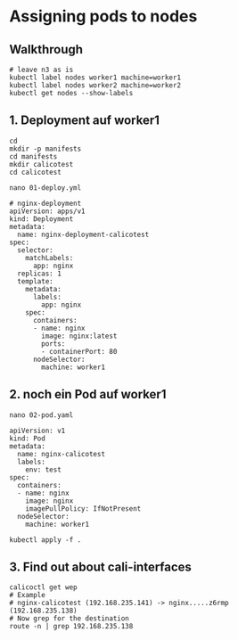 # Assigning pods to nodes 

## Walkthrough 

```
# leave n3 as is 
kubectl label nodes worker1 machine=worker1
kubectl label nodes worker2 machine=worker2
kubectl get nodes --show-labels
```

## 1. Deployment auf worker1

```
cd
mkdir -p manifests
cd manifests
mkdir calicotest
cd calicotest
```

```
nano 01-deploy.yml
```

```
# nginx-deployment 
apiVersion: apps/v1
kind: Deployment
metadata:
  name: nginx-deployment-calicotest
spec:
  selector:
    matchLabels:
      app: nginx
  replicas: 1 
  template:
    metadata:
      labels:
        app: nginx
    spec:
      containers:
      - name: nginx
        image: nginx:latest
        ports:
        - containerPort: 80
      nodeSelector:
        machine: worker1
```

## 2. noch ein Pod auf worker1 

```
nano 02-pod.yaml
```

``` 
apiVersion: v1
kind: Pod
metadata:
  name: nginx-calicotest
  labels:
    env: test
spec:
  containers:
  - name: nginx
    image: nginx
    imagePullPolicy: IfNotPresent
  nodeSelector:
    machine: worker1
```



```
kubectl apply -f .
```
## 3. Find out about cali-interfaces 

```
calicoctl get wep
# Example 
# nginx-calicotest (192.168.235.141) -> nginx.....z6rmp (192.168.235.138)
# Now grep for the destination 
route -n | grep 192.168.235.138 
```

